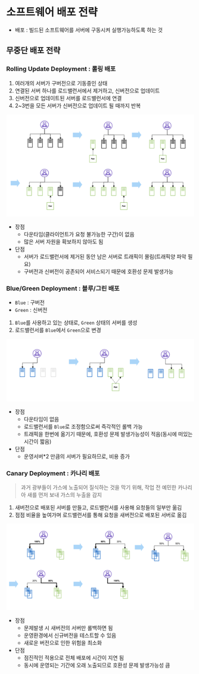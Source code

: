 # 소프트웨어 배포 전략
- 배포 : 빌드된 소프트웨어를 서버에 구동시켜 실행가능하도록 하는 것

## 무중단 배포 전략

### Rolling Update Deployment : 롤링 배포
1. 여러개의 서버가 구버전으로 기동중인 상태
2. 연결된 서버 하나를 로드밸런서에서 제거하고, 신버전으로 업데이트
3. 신버전으로 업데이트된 서버를 로드밸런서에 연결
4. 2~3번을 모든 서버가 신버전으로 업데이트 될 때까지 반복

![Rolling Deployment](./images/image001.png)

- 장점
  - 다운타임(클라이언트가 요청 불가능한 구간)이 없음
  - 많은 서버 자원을 확보하지 않아도 됨
- 단점
  - 서버가 로드밸런서에 제거된 동안 남은 서버로 트래픽이 몰림(트래픽양 파악 필요)
  - 구버전과 신버전이 공존되어 서비스되기 때문에 호환성 문제 발생가능

### Blue/Green Deployment : 블루/그린 배포
- `Blue` : 구버전
- `Green` : 신버전
1. `Blue`를 사용하고 있는 상태로, `Green` 상태의 서버를 생성
2. 로드밸런서를 `Blue`에서 `Green`으로 변경

![Blue_Green Deployment](./images/image002.png)

- 장점
  - 다운타임이 없음
  - 로드밸런서를 `Blue`로 조정함으로써 즉각적인 롤백 가능
  - 트래픽을 한번에 옮기기 때문에, 호환성 문제 발생가능성이 적음(동시에 떠있는 시간이 짧음)
- 단점
  - 운영서버*2 만큼의 서버가 필요하므로, 비용 증가

### Canary Deployment : 카나리 배포
> 과거 광부들이 가스에 노출되어 질식하는 것을 막기 위해, 작업 전 예민한 카나리아 새를 먼저 보내 가스의 누출을 감지
1. 새버전으로 배포된 서버를 만들고, 로드밸런서를 사용해 요청들의 일부만 옮김
2. 점점 비율을 높여가며 로드밸런서를 통해 요청을 새버전으로 배포된 서버로 옮김

![Canary Deployment](./images/image003.png)

- 장점
  - 문제발생 시 새버전의 서버만 롤백하면 됨
  - 운영환경에서 신규버전을 테스트할 수 있음
  - 새로운 버전으로 인한 위험을 최소화
- 단점
  - 점진적인 적용으로 전체 배포에 시간이 지연 됨
  - 동시에 운영되는 기간에 오래 노출되므로 호환성 문제 발생가능성 큼
